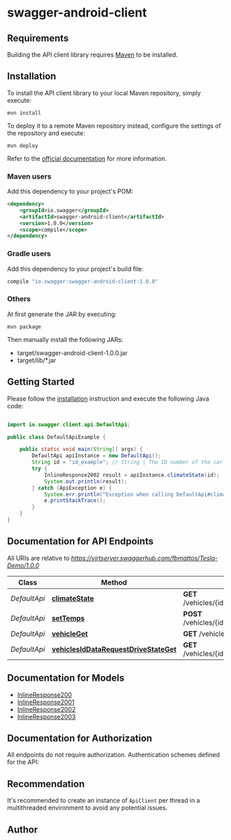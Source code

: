 # swagger-android-client

## Requirements

Building the API client library requires [Maven](https://maven.apache.org/) to be installed.

## Installation

To install the API client library to your local Maven repository, simply execute:

```shell
mvn install
```

To deploy it to a remote Maven repository instead, configure the settings of the repository and execute:

```shell
mvn deploy
```

Refer to the [official documentation](https://maven.apache.org/plugins/maven-deploy-plugin/usage.html) for more information.

### Maven users

Add this dependency to your project's POM:

```xml
<dependency>
    <groupId>io.swagger</groupId>
    <artifactId>swagger-android-client</artifactId>
    <version>1.0.0</version>
    <scope>compile</scope>
</dependency>
```

### Gradle users

Add this dependency to your project's build file:

```groovy
compile "io.swagger:swagger-android-client:1.0.0"
```

### Others

At first generate the JAR by executing:

    mvn package

Then manually install the following JARs:

* target/swagger-android-client-1.0.0.jar
* target/lib/*.jar

## Getting Started

Please follow the [installation](#installation) instruction and execute the following Java code:

```java

import io.swagger.client.api.DefaultApi;

public class DefaultApiExample {

    public static void main(String[] args) {
        DefaultApi apiInstance = new DefaultApi();
        String id = "id_example"; // String | The ID number of the car
        try {
            InlineResponse2002 result = apiInstance.climateState(id);
            System.out.println(result);
        } catch (ApiException e) {
            System.err.println("Exception when calling DefaultApi#climateState");
            e.printStackTrace();
        }
    }
}

```

## Documentation for API Endpoints

All URIs are relative to *https://virtserver.swaggerhub.com/fbmattos/Tesla-Demo/1.0.0*

Class | Method | HTTP request | Description
------------ | ------------- | ------------- | -------------
*DefaultApi* | [**climateState**](docs/DefaultApi.md#climateState) | **GET** /vehicles/{id}/data_request/climate_state | 
*DefaultApi* | [**setTemps**](docs/DefaultApi.md#setTemps) | **POST** /vehicles/{id}/command/set_temps | 
*DefaultApi* | [**vehicleGet**](docs/DefaultApi.md#vehicleGet) | **GET** /vehicle | 
*DefaultApi* | [**vehiclesIdDataRequestDriveStateGet**](docs/DefaultApi.md#vehiclesIdDataRequestDriveStateGet) | **GET** /vehicles/{id}/data_request/drive_state | 


## Documentation for Models

 - [InlineResponse200](docs/InlineResponse200.md)
 - [InlineResponse2001](docs/InlineResponse2001.md)
 - [InlineResponse2002](docs/InlineResponse2002.md)
 - [InlineResponse2003](docs/InlineResponse2003.md)


## Documentation for Authorization

All endpoints do not require authorization.
Authentication schemes defined for the API:

## Recommendation

It's recommended to create an instance of `ApiClient` per thread in a multithreaded environment to avoid any potential issues.

## Author



